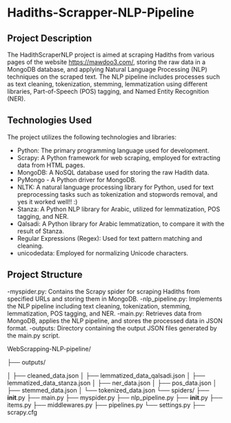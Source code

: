 # Hadiths-Scrapper-NLP-Pipeline

## Project Description

The HadithScraperNLP project is aimed at scraping Hadiths from various pages of the website https://mawdoo3.com/, storing the raw data in a MongoDB database, and applying Natural Language Processing (NLP) techniques on the scraped text. The NLP pipeline includes processes such as text cleaning, tokenization, stemming, lemmatization using different libraries, Part-of-Speech (POS) tagging, and Named Entity Recognition (NER).

## Technologies Used

The project utilizes the following technologies and libraries:

- Python: The primary programming language used for development.
- Scrapy: A Python framework for web scraping, employed for extracting data from HTML pages.
- MongoDB: A NoSQL database used for storing the raw Hadith data.
- PyMongo - A Python driver for MongoDB.
- NLTK: A natural language processing library for Python, used for text preprocessing tasks such as tokenization and stopwords removal, and yes it worked well!! :)
- Stanza: A Python NLP library for Arabic, utilized for lemmatization, POS tagging, and NER.
- Qalsadi: A Python library for Arabic lemmatization, to compare it with the result of Stanza.
- Regular Expressions (Regex): Used for text pattern matching and cleaning.
- unicodedata: Employed for normalizing Unicode characters.

## Project Structure 

-myspider.py: Contains the Scrapy spider for scraping Hadiths from specified URLs and storing them in MongoDB.
-nlp_pipeline.py: Implements the NLP pipeline including text cleaning, tokenization, stemming, lemmatization, POS tagging, and NER.
-main.py: Retrieves data from MongoDB, applies the NLP pipeline, and stores the processed data in JSON format.
-outputs: Directory containing the output JSON files generated by the main.py script.

WebScrapping-NLP-pipeline/

├── outputs/

│   ├── cleaned_data.json
│   ├── lemmatized_data_qalsadi.json
│   ├── lemmatized_data_stanza.json
│   ├── ner_data.json
│   ├── pos_data.json
│   ├── stemmed_data.json
│   └── tokenized_data.json
└── spiders/
    ├── __init__.py
    ├── main.py
    ├── myspider.py
    ├── nlp_pipeline.py
├── __init__.py
├── items.py
├── middlewares.py
├── pipelines.py
└── settings.py
├── scrapy.cfg
